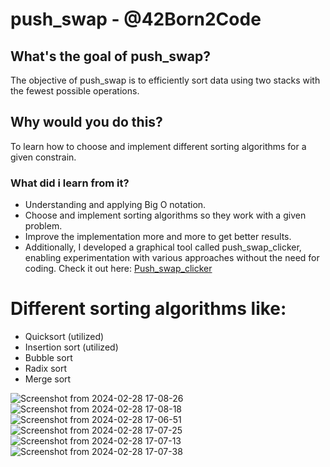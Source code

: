 # push_swap - @42Born2Code

## What's the goal of push_swap?

The objective of push_swap is to efficiently sort data using two stacks with the fewest possible operations.

## Why would you do this?

To learn how to choose and implement different sorting algorithms for a given constrain.

### What did i learn from it?

- Understanding and applying Big O notation.
- Choose and implement sorting algorithms so they work with a given problem.
- Improve the implementation more and more to get better results.
- Additionally, I developed a graphical tool called push_swap_clicker, enabling experimentation with various approaches without the need for coding. Check it out here: [Push_swap_clicker](https://github.com/stevebalk/push-swap-clicker)


# Different sorting algorithms like: 
- Quicksort (utilized)
- Insertion sort (utilized)
- Bubble sort
- Radix sort
- Merge sort

![Screenshot from 2024-02-28 17-08-26](https://github.com/stevebalk/push_swap/assets/118443457/20309eca-1a7b-4636-8e07-2de6a256930b)
![Screenshot from 2024-02-28 17-08-18](https://github.com/stevebalk/push_swap/assets/118443457/f8ad9f1d-3572-4545-8fe6-e2f40769d80f)
![Screenshot from 2024-02-28 17-06-51](https://github.com/stevebalk/push_swap/assets/118443457/2f6f1c0d-7cc6-47d1-ae56-ef7af07d13cb)
![Screenshot from 2024-02-28 17-07-25](https://github.com/stevebalk/push_swap/assets/118443457/499a92fa-6eae-424f-b8eb-bc226b06ef9e)
![Screenshot from 2024-02-28 17-07-13](https://github.com/stevebalk/push_swap/assets/118443457/b89b4547-b368-4f7f-8342-a2adf5156f1e)
![Screenshot from 2024-02-28 17-07-38](https://github.com/stevebalk/push_swap/assets/118443457/86da0a18-2a16-4839-a8c2-fbca07d25acc)

